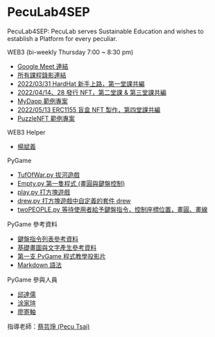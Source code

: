 # PecuLab4SEP

PecuLab4SEP: PecuLab serves Sustainable Education and wishes to establish a Platform for every peculiar.

WEB3 (bi-weekly Thursday 7:00 ~ 8:30 pm)

- [Google Meet 連結](https://meet.google.com/snb-rqjr-kkh)
- [所有課程錄影連結](https://youtube.com/playlist?list=PLH3VeiMX0ckiCqHLpLIBOMXQRtF_Vs3Eo)
- [2022/03/31 HardHat 新手上路，第一堂課共編](https://hackmd.io/_cQDlxDERrKlIp1OPg3CTA)
- [2022/04/14、28 發行 NFT，第二堂課 & 第三堂課共編](https://hackmd.io/DaDSR3bvRNaPZiU12P5ctQ)
- [MyDapp 範例專案](https://pecu.github.io/PecuLab4SEP/MyDapp)
- [2022/05/13 ERC1155 盲盒 NFT 製作，第四堂課共編](https://hackmd.io/@d6EYMM_FR3-abUh5X5Ax5Q/BygXL6Yrq)
- [PuzzleNFT 範例專案](https://pecu.github.io/PecuLab4SEP/PuzzleNFT)

WEB3 Helper

- [楊斌義](https://www.facebook.com/binyi.yang)

PyGame

- [TufOfWar.py 拔河遊戲](https://raw.githubusercontent.com/pecu/PecuLab4SEP/main/PyGame/Pecu/TufOfWar.py)
- [Empty.py 第一隻程式 (畫圓與鍵盤控制)](https://raw.githubusercontent.com/pecu/PecuLab4SEP/main/PyGame/Pecu/Empty.py)
- [play.py 打方塊遊戲](https://raw.githubusercontent.com/pecu/PecuLab4SEP/main/PyGame/Pecu/play.py)
- [drew.py 打方塊遊戲中自定義的套件 drew](https://github.com/pecu/PecuLab4SEP/blob/main/PyGame/Pecu/drew.py)
- [twoPEOPLE.py 等待使用者給予鍵盤指令，控制座標位置，畫圓、畫線](https://raw.githubusercontent.com/pecu/PecuLab4SEP/main/PyGame/Pecu/twoPEOPLE.py)

PyGame 參考資料

- [鍵盤指令列表參考資料](https://www.itread01.com/content/1542763383.html)
- [基礎畫圖與文字產生參考資料](https://ithelp.ithome.com.tw/articles/10232170?sc=pt)
- [第一支 PyGame 程式教學投影片](https://docs.google.com/presentation/d/e/2PACX-1vSc3BLsuCWPCbs8sUBTqLevmpKjURa78ea8HH1WZE0d9O1f7Eh9p9rGUutqt-ooaKbyQyhk2OwNXjBN/pub?start=false&loop=false&delayms=3000)
- [Markdown 語法](https://markdown.tw/)

PyGame 參與人員

- [邱達儒](https://pecu.github.io/PecuLab4SEP/PyGame/邱達儒/)
- [涂家瑄](https://pecu.github.io/PecuLab4SEP/PyGame/涂家瑄/)
- [廖寄軸](https://pecu.github.io/PecuLab4SEP/PyGame/廖寄軸/)

指導老師：[蔡芸琤 (Pecu Tsai)](https://pecu.github.io/peculab/)

